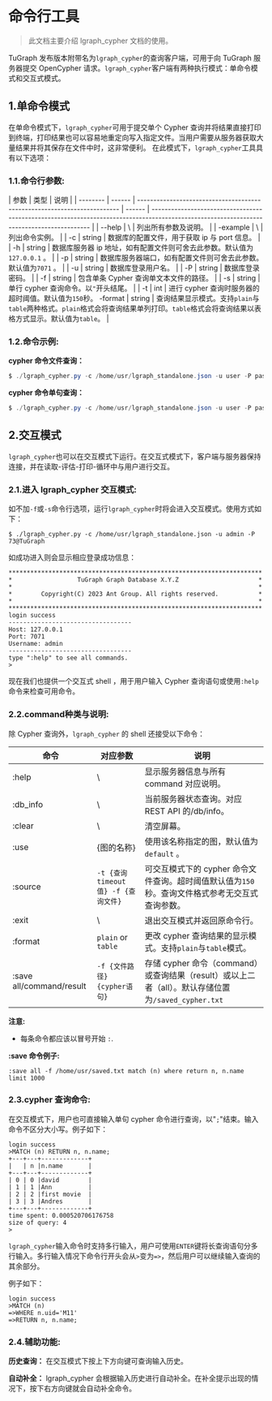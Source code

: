 # 命令行工具

> 此文档主要介绍 lgraph_cypher 文档的使用。

TuGraph 发布版本附带名为`lgraph_cypher`的查询客户端，可用于向 TuGraph 服务器提交 OpenCypher 请求。`lgraph_cypher`客户端有两种执行模式：单命令模式和交互式模式。

## 1.单命令模式

在单命令模式下，`lgraph_cypher`可用于提交单个 Cypher 查询并将结果直接打印到终端，打印结果也可以容易地重定向写入指定文件。当用户需要从服务器获取大量结果并将其保存在文件中时，这非常便利。
在此模式下，`lgraph_cypher`工具具有以下选项：

### 1.1.命令行参数:

| 参数     | 类型   | 说明                                                                     |
| -------- | ------ | ------------------------------------------------------------------------ | ------ | ----------------------------------------------------------------------------------------------------------------------------------------- |
| --help   | \\     | 列出所有参数及说明。                                                     |
| -example | \\     | 列出命令实例。                                                           |
| -c       | string | 数据库的配置文件，用于获取 ip 与 port 信息。                             |
| -h       | string | 数据库服务器 ip 地址，如有配置文件则可舍去此参数。默认值为`127.0.0.1` 。 |
| -p       | string | 数据库服务器端口，如有配置文件则可舍去此参数。默认值为`7071` 。          |
| -u       | string | 数据库登录用户名。                                                       |
| -P       | string | 数据库登录密码。                                                         |
| -f       | string | 包含单条 Cypher 查询单文本文件的路径。                                   |
| -s       | string | 单行 cypher 查询命令。以`"`开头结尾。                                    |
| -t       | int    | 进行 cypher 查询时服务器的超时阈值。默认值为`150`秒。 -format            | string | 查询结果显示模式。支持`plain`与`table`两种格式。`plain`格式会将查询结果单列打印。`table`格式会将查询结果以表格方式显示。默认值为`table`。 |

### 1.2.命令示例:

**cypher 命令文件查询：**

```powershell
$ ./lgraph_cypher.py -c /home/usr/lgraph_standalone.json -u user -P password -f /home/usr/cypher.json
```

**cypher 命令单句查询：**

```powershell
$ ./lgraph_cypher.py -c /home/usr/lgraph_standalone.json -u user -P password -s "MATCH (n) RETURN n"
```

## 2.交互模式

`lgraph_cypher`也可以在交互模式下运行。在交互式模式下，客户端与服务器保持连接，并在读取-评估-打印-循环中与用户进行交互。

### 2.1.进入 lgraph_cypher 交互模式:

如不加`-f`或`-s`命令行选项，运行`lgraph_cypher`时将会进入交互模式。使用方式如下：

```
$ ./lgraph_cypher.py -c /home/usr/lgraph_standalone.json -u admin -P 73@TuGraph
```

如成功进入则会显示相应登录成功信息：

```
**********************************************************************
*                  TuGraph Graph Database X.Y.Z                      *
*                                                                    *
*        Copyright(C) 2023 Ant Group. All rights reserved.           *
*                                                                    *
**********************************************************************
login success
----------------------------------
Host: 127.0.0.1
Port: 7071
Username: admin
----------------------------------
type ":help" to see all commands.
>
```

现在我们也提供一个交互式 shell ，用于用户输入 Cypher 查询语句或使用`:help`命令来检查可用命令。

### 2.2.command种类与说明:

除 Cypher 查询外，`lgraph_cypher` 的 shell 还接受以下命令：

| 命令                     | 对应参数                           | 说明                                                                                                |
| ------------------------ | ---------------------------------- | --------------------------------------------------------------------------------------------------- |
| :help                    | \\                                 | 显示服务器信息与所有 command 对应说明。                                                             |
| :db_info                 | \\                                 | 当前服务器状态查询。对应 REST API 的/db/info。                                                      |
| :clear                   | \\                                 | 清空屏幕。                                                                                          |
| :use                     | {图的名称}                         | 使用该名称指定的图，默认值为`default` 。                                                            |
| :source                  | `-t {查询timeout值} -f {查询文件}` | 可交互模式下的 cypher 命令文件查询。超时阈值默认值为`150`秒。查询文件格式参考无交互式查询参数。     |
| :exit                    | \\                                 | 退出交互模式并返回原命令行。                                                                        |
| :format                  | `plain` or `table`                 | 更改 cypher 查询结果的显示模式。支持`plain`与`table`模式。                                          |
| :save all/command/result | `-f {文件路径}` `{cypher语句}`     | 存储 cypher 命令（command）或查询结果（result）或以上二者（all）。默认存储位置为`/saved_cypher.txt` |

**注意:**

- 每条命令都应该以冒号开始 `:`.

**:save 命令例子:**

```
:save all -f /home/usr/saved.txt match (n) where return n, n.name limit 1000
```

### 2.3.cypher 查询命令:

在交互模式下，用户也可直接输入单句 cypher 命令进行查询，以"`;`"结束。输入命令不区分大小写。例子如下：

```
login success
>MATCH (n) RETURN n, n.name;
+---+---+-------------+
|   | n |n.name       |
+---+---+-------------+
| 0 | 0 |david        |
| 1 | 1 |Ann          |
| 2 | 2 |first movie  |
| 3 | 3 |Andres       |
+---+---+-------------+
time spent: 0.000520706176758
size of query: 4
>
```

`lgraph_cypher`输入命令时支持多行输入，用户可使用`ENTER`键将长查询语句分多行输入。多行输入情况下命令行开头会从`>`变为`=>`，然后用户可以继续输入查询的其余部分。

例子如下：

```
login success
>MATCH (n)
=>WHERE n.uid='M11'
=>RETURN n, n.name;
```

### 2.4.辅助功能:

**历史查询：** 在交互模式下按上下方向键可查询输入历史。

**自动补全：** lgraph_cypher 会根据输入历史进行自动补全。在补全提示出现的情况下，按下右方向键就会自动补全命令。

